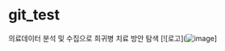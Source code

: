 # git_test

의료데이터 분석 및 수집으로 희귀병 치료 방안 탐색
[![로고](![image](https://user-images.githubusercontent.com/114907705/193619994-57eb907c-f96b-4440-8aa7-a27a90ab71f7.png)]
